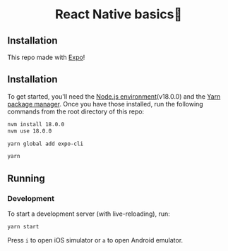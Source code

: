 <h1 align="center">
  React Native basics🚀
</h1>

## Installation

This repo made with [Expo](https://docs.expo.dev)!

## Installation

To get started, you'll need the [Node.js environment](https://nodejs.org)(v18.0.0) and the [Yarn package manager](https://yarnpkg.com). Once you have those installed, run the following commands from the root directory of this repo:

```bash
nvm install 18.0.0
nvm use 18.0.0
```

```bash
yarn global add expo-cli
```

```bash
yarn
```

## Running

### Development

To start a development server (with live-reloading), run:

```bash
yarn start
```

Press `i` to open iOS simulator or `a` to open Android emulator.
